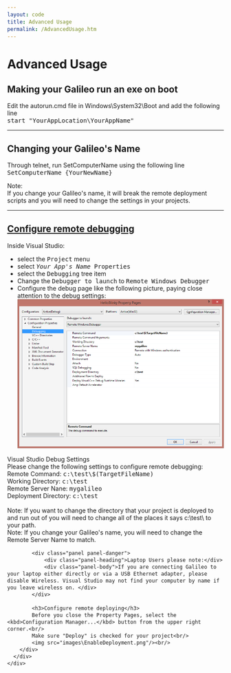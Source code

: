 ```yaml
---
layout: code
title: Advanced Usage
permalink: /AdvancedUsage.htm
---
```


<div class="jumbotron">
  <div class="container">
    <h1>Advanced Usage</h1>
  </div>
</div>


## Making your Galileo run an exe on boot
Edit the autorun.cmd file in Windows\System32\Boot and add the following line<br/>
<kbd>start "YourAppLocation\YourAppName"</kbd>

---

## Changing your Galileo's Name
Through telnet, run SetComputerName using the following line<br/>
<kbd>SetComputerName {YourNewName}</kbd> <br/>

<div class="panel panel-danger">
    <div class="panel-heading">Note:</div>
    <div class="panel-body">If you change your Galileo's name, it will break the remote deployment scripts and you will need to change the settings in your projects.</div>
</div>

---

<div class="panel-group" id="accordion1">
    <div class="panel panel-default">
      <div class="panel-heading">
        <h4 class="panel-title">
          <a data-toggle="collapse" data-parent="#accordion1" href="#collapseRemoteDebugging">
            <h2>Configure remote debugging</h2>
          </a>
        </h4>
      </div>
      <div id="collapseRemoteDebugging" class="panel-collapse collapse">
        <div class="panel-body">
            <p>Inside Visual Studio:
                <ul>
                    <li>select the <kbd>Project</kbd> menu</li>
                    <li>select <kbd><i>Your App's Name</i> Properties</kbd></li>
                    <li>select the <kbd>Debugging</kbd> tree item</li>
                    <li>Change the <kbd>Debugger to launch</kbd> to <kbd>Remote Windows Debugger</kbd></li>
                    <li>Configure the debug page like the following picture, paying close attention to the debug settings:<br>
                        <img src="images\ConfigureRemoteDebugger.png"/>
                    </li>
                </ul>
            </p>
            <div class="panel panel-info">
                <div class="panel-heading">Visual Studio Debug Settings</div>
                <div class="panel-body">
                Please change the following settings to configure remote debugging:<br/>
                Remote Command: <kbd>c:\test\$(TargetFileName)</kbd><br/>
                Working Directory: <kbd>c:\test</kbd><br/>
                Remote Server Nane: <kbd>mygalileo</kbd><br/>
                Deployment Directory: <kbd>c:\test</kbd><br/>
                <br/>
                Note: If you want to change the directory that your project is deployed to and run out of you will need to change all of the places it says c:\test\ to your path.<br/>
                Note: If you change your Galileo's name, you will need to change the Remote Server Name to match.
                </div>
            </div>
            
            <div class="panel panel-danger">
                <div class="panel-heading">Laptop Users please note:</div>
                <div class="panel-body">If you are connecting Galileo to your laptop either directly or via a USB Ethernet adapter, please disable Wireless. Visual Studio may not find your computer by name if you leave wireless on. </div>
            </div>
            
            <h3>Configure remote deploying</h3>
            Before you close the Property Pages, select the <kbd>Configuration Manager...</kbd> button from the upper right corner.<br/>
            Make sure "Deploy" is checked for your project<br/>
            <img src="images\EnableDeployment.png"/><br/>
        </div>
      </div>
    </div>
  </div>
  
  